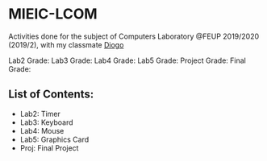# MIEIC-LCOM
Activities done for the subject of Computers Laboratory @FEUP 2019/2020 (2019/2), with my classmate [Diogo](https://github.com/diogoabnunes)

Lab2 Grade: 
Lab3 Grade:
Lab4 Grade: 
Lab5 Grade:
Project Grade: 
Final Grade:

## List of Contents:
- Lab2: Timer
- Lab3: Keyboard
- Lab4: Mouse
- Lab5: Graphics Card
- Proj: Final Project


